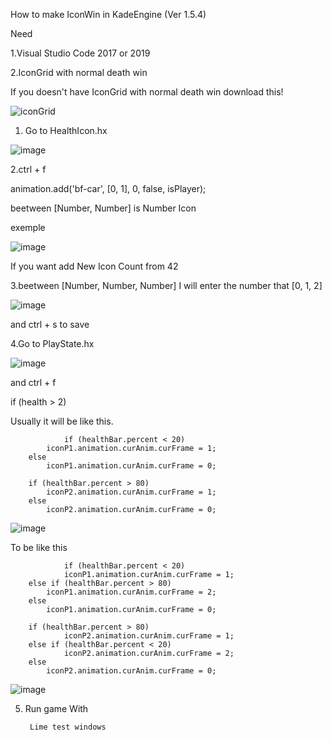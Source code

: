 How to make IconWin in KadeEngine (Ver 1.5.4)

Need

1.Visual Studio Code 2017 or 2019

2.IconGrid with normal death win

If you doesn't have IconGrid with normal death win download this!

![iconGrid](https://user-images.githubusercontent.com/82280216/134770476-d54b272d-f1d0-404c-b7b0-694e9332a961.png)

1. Go to HealthIcon.hx

![image](https://user-images.githubusercontent.com/82280216/134769393-4a1d13af-416b-4ae4-ad06-dac9182906ed.png)

2.ctrl + f 

animation.add('bf-car', [0, 1], 0, false, isPlayer);

beetween [Number, Number] is Number Icon 

exemple

![image](https://user-images.githubusercontent.com/82280216/134769562-ae683891-e0fa-49e8-b580-86d8c4a655fd.png)

If you want add New Icon Count from 42

3.beetween [Number, Number, Number] I will enter the number that [0, 1, 2]

![image](https://user-images.githubusercontent.com/82280216/134769785-3999e919-2690-47b2-8bf2-b33f7bb1c7bb.png)

and ctrl + s to save

4.Go to PlayState.hx

![image](https://user-images.githubusercontent.com/82280216/134769856-adafd431-70d5-4e33-b123-33bfbedbac28.png)

and ctrl + f  

if (health > 2)

Usually it will be like this.

                if (healthBar.percent < 20)
		    iconP1.animation.curAnim.curFrame = 1;
		else
		    iconP1.animation.curAnim.curFrame = 0;

		if (healthBar.percent > 80)
		    iconP2.animation.curAnim.curFrame = 1;
		else
		    iconP2.animation.curAnim.curFrame = 0;

![image](https://user-images.githubusercontent.com/82280216/134770332-6acd0226-4042-4cde-b6d3-9ecf4c06e63d.png)
      
To be like this

                if (healthBar.percent < 20)
	            iconP1.animation.curAnim.curFrame = 1;
		else if (healthBar.percent > 80)
		    iconP1.animation.curAnim.curFrame = 2;
		else
		    iconP1.animation.curAnim.curFrame = 0;

		if (healthBar.percent > 80)
	            iconP2.animation.curAnim.curFrame = 1;
		else if (healthBar.percent < 20)
	            iconP2.animation.curAnim.curFrame = 2;
		else
		    iconP2.animation.curAnim.curFrame = 0;
		    
![image](https://user-images.githubusercontent.com/82280216/134770374-e91903f3-786d-47d8-a4cb-beac4e515d06.png)

5. Run game With
		
	 	Lime test windows


